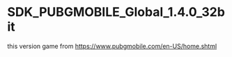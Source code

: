 # SDK_PUBGMOBILE_Global_1.4.0_32bit
this version game from https://www.pubgmobile.com/en-US/home.shtml
